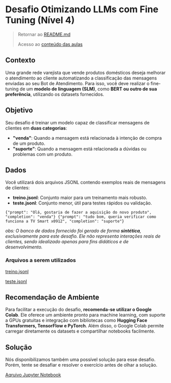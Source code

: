 # Desafio Otimizando LLMs com Fine Tuning (Nível 4)

> Retornar ao [README.md](../../../../README.md)
>
> Acesso ao [conteúdo das aulas](../n4.md)

## Contexto

Uma grande rede varejista que vende produtos domésticos deseja melhorar o atendimento ao cliente automatizando a classificação das mensagens enviadas ao seu Bot de Atendimento. Para isso, você deve realizar o fine-tuning de um **modelo de linguagem (SLM)**, como **BERT ou outro de sua preferência**, utilizando os datasets fornecidos.

## Objetivo

Seu desafio é treinar um modelo capaz de classificar mensagens de clientes em **duas categorias**:

- **"venda"**: Quando a mensagem está relacionada à intenção de compra de um produto.
- **"suporte"**: Quando a mensagem está relacionada a dúvidas ou problemas com um produto.

## Dados

Você utilizará dois arquivos JSONL contendo exemplos reais de mensagens de clientes:

- **treino.jsonl**: Conjunto maior para um treinamento mais robusto.
- **teste.jsonl**: Conjunto menor, útil para testes rápidos ou validação.

`{"prompt": "Olá, gostaria de fazer a aquisição do novo produto", "completion": "venda"}
{"prompt": "tudo bom, queria verificar como funciona a TV Smart x0912", "completion": "suporte"}`

*obs: O banco de dados fornecido foi gerado de forma **sintética**, exclusivamente para este desafio. Ele não representa interações reais de clientes, sendo idealizado apenas para fins didáticos e de desenvolvimento.*

### Arquivos a serem utilizados

[treino.jsonl](../../../../n4/task/data/treino.jsonl)

[teste.jsonl](../../../../n4/task/data/teste.jsonl)

## Recomendação de Ambiente

Para facilitar a execução do desafio, **recomenda-se utilizar o Google Colab**. Ele oferece um ambiente pronto para machine learning, com suporte a GPUs gratuitas e integração com bibliotecas como **Hugging Face Transformers, TensorFlow e PyTorch**. Além disso, o Google Colab permite carregar diretamente os datasets e compartilhar notebooks facilmente.

## Solução

Nós disponibilizamos também uma possível solução para esse desafio. Porém, tente se desafiar e resolver o exercício antes de olhar a solução.

[Aqruivo Jupyter Notebook](../../../../n4/task/t_fine_tuning.ipynb)
